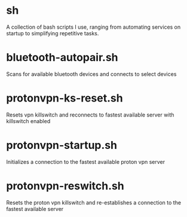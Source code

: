 # sh

A collection of bash scripts I use, ranging from automating services on startup to simplifying repetitive tasks.

# bluetooth-autopair.sh
Scans for available bluetooth devices and connects to select devices

# protonvpn-ks-reset.sh
Resets vpn killswitch and reconnects to fastest available server with killswitch enabled

# protonvpn-startup.sh
Initializes a connection to the fastest available proton vpn server

# protonvpn-reswitch.sh
Resets the proton vpn killswitch and re-establishes a connection to the fastest available server
